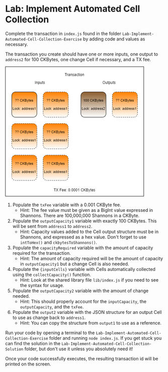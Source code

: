 # Lab: Implement Automated Cell Collection

Complete the transaction in `index.js` found in the folder `Lab-Implement-Automated-Cell-Collection-Exercise` by adding code and values as necessary.

The transaction you create should have one or more inputs, one output to `address2` for 100 CKBytes, one change Cell if necessary, and a TX fee.

![](../.gitbook/assets/transaction-structure.png)

1. Populate the `txFee` variable with a 0.001 CKByte fee.
   * Hint: The fee value must be given as a BigInt value expressed in Shannons. There are 100,000,000 Shannons in a CKByte.
2. Populate the `outputCapacity1` variable with exactly 100 CKBytes. This will be sent from `address1` to `address2`.
   * Hint: Capacity values added to the Cell output structure must be in Shannons, and expressed as a hex value. Don't forget to use `intToHex()` and `ckbytesToShannons()`.
3. Populate the `capacityRequired` variable with the amount of capacity required for the transaction.
   * Hint: The amount of capacity required will be the amount of capacity in `outputCapacity1` but a change Cell is also needed.
4. Populate the `{inputCells}` variable with Cells automatically collected using the `collectCapacity()` function.
   * Hint: Look at the shared library file `lib/index.js` if you need to see the syntax for usage.
5. Populate the `outputCapacity2` variable with the amount of change needed.
   * Hint: This should properly account for the `inputCapacity`, the `outputCapacity`, and the `txFee`.
6. Populate the `output2` variable with the JSON structure for an output Cell to use as change back to `address1`.
   * Hint: You can copy the structure from `output1` to use as a reference. 

Run your code by opening a terminal to the `Lab-Implement-Automated-Cell-Collection-Exercise` folder and running `node index.js`. If you get stuck you can find the solution in the `Lab-Implement-Automated-Cell-Collection-Solution` folder, but don't use it unless you absolutely need it!

Once your code successfully executes, the resulting transaction id will be printed on the screen.

